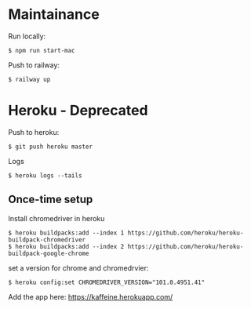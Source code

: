 # Maintainance

Run locally:

```
$ npm run start-mac
```

Push to railway:

```
$ railway up
```

# Heroku - Deprecated

Push to heroku:

```
$ git push heroku master
```

Logs

```
$ heroku logs --tails
```

## Once-time setup

Install chromedriver in heroku

```
$ heroku buildpacks:add --index 1 https://github.com/heroku/heroku-buildpack-chromedriver
$ heroku buildpacks:add --index 2 https://github.com/heroku/heroku-buildpack-google-chrome
```

set a version for chrome and chromedrvier:

```
$ heroku config:set CHROMEDRIVER_VERSION="101.0.4951.41"
```

Add the app here:
https://kaffeine.herokuapp.com/
